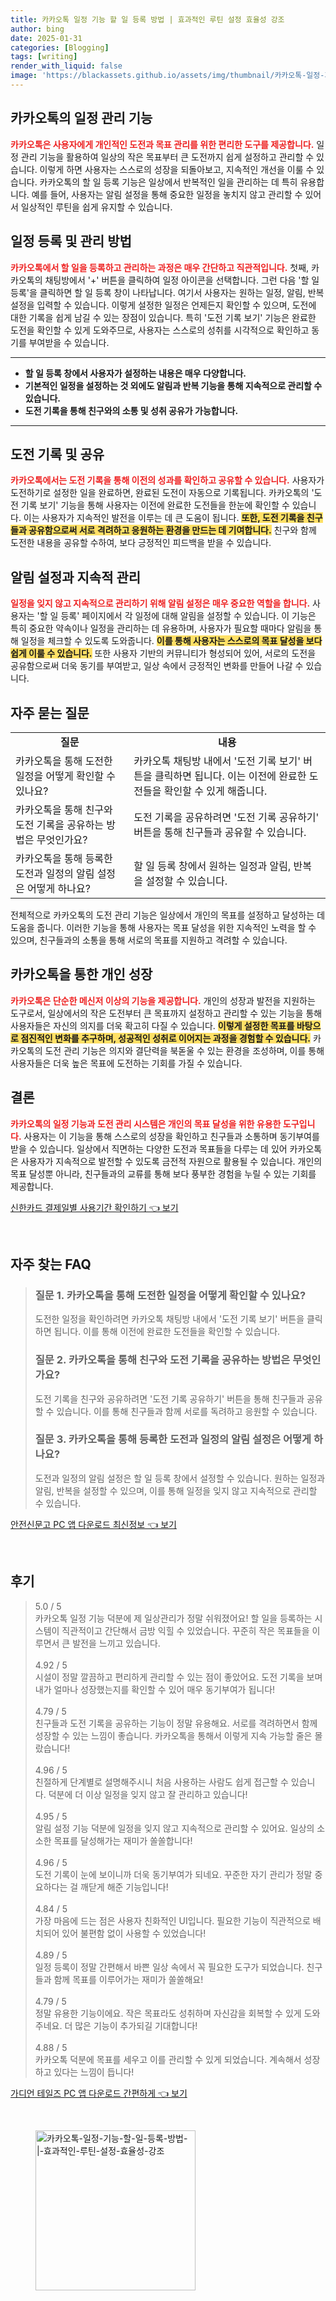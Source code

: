 ```yaml
---
title: 카카오톡 일정 기능 할 일 등록 방법 | 효과적인 루틴 설정 효율성 강조
author: bing
date: 2025-01-31
categories: [Blogging]
tags: [writing]
render_with_liquid: false
image: 'https://blackassets.github.io/assets/img/thumbnail/카카오톡-일정-기능-할-일-등록-방법-|-효과적인-루틴-설정-효율성-강조.webp'
---
```



<h2 id='카카오톡의 일정 관리 기능'>카카오톡의 일정 관리 기능</h2>

<p><b><span style="color: #ee2323;">카카오톡은 사용자에게 개인적인 도전과 목표 관리를 위한 편리한 도구를 제공합니다.</span></b> 일정 관리 기능을 활용하여 일상의 작은 목표부터 큰 도전까지 쉽게 설정하고 관리할 수 있습니다. 이렇게 하면 사용자는 스스로의 성장을 되돌아보고, 지속적인 개선을 이룰 수 있습니다. 카카오톡의 할 일 등록 기능은 일상에서 반복적인 일을 관리하는 데 특히 유용합니다. 예를 들어, 사용자는 알림 설정을 통해 중요한 일정을 놓치지 않고 관리할 수 있어서 일상적인 루틴을 쉽게 유지할 수 있습니다.</p>

<h2 id='일정 등록 및 관리 방법'>일정 등록 및 관리 방법</h2>

<p><b><span style="color: #ee2323;">카카오톡에서 할 일을 등록하고 관리하는 과정은 매우 간단하고 직관적입니다.</span></b> 첫째, 카카오톡의 채팅방에서 '+' 버튼을 클릭하여 일정 아이콘을 선택합니다. 그런 다음 '할 일 등록'을 클릭하면 할 일 등록 창이 나타납니다. 여기서 사용자는 원하는 일정, 알림, 반복 설정을 입력할 수 있습니다. 이렇게 설정한 일정은 언제든지 확인할 수 있으며, 도전에 대한 기록을 쉽게 남길 수 있는 장점이 있습니다. 특히 '도전 기록 보기' 기능은 완료한 도전을 확인할 수 있게 도와주므로, 사용자는 스스로의 성취를 시각적으로 확인하고 동기를 부여받을 수 있습니다.</p>

<hr />

<ul>
    <li><b>할 일 등록 창에서 사용자가 설정하는 내용은 매우 다양합니다.</b></li>
    <li><b>기본적인 일정을 설정하는 것 외에도 알림과 반복 기능을 통해 지속적으로 관리할 수 있습니다.</b></li>
    <li><b>도전 기록을 통해 친구와의 소통 및 성취 공유가 가능합니다.</b></li>
</ul>

<hr />

<h2 id='도전 기록 및 공유'>도전 기록 및 공유</h2>

<p><b><span style="color: #ee2323;">카카오톡에서는 도전 기록을 통해 이전의 성과를 확인하고 공유할 수 있습니다.</span></b> 사용자가 도전하기로 설정한 일을 완료하면, 완료된 도전이 자동으로 기록됩니다. 카카오톡의 '도전 기록 보기' 기능을 통해 사용자는 이전에 완료한 도전들을 한눈에 확인할 수 있습니다. 이는 사용자가 지속적인 발전을 이루는 데 큰 도움이 됩니다. <b><span style="background-color: #ffe066;">또한, 도전 기록을 친구들과 공유함으로써 서로 격려하고 응원하는 환경을 만드는 데 기여합니다.</span></b> 친구와 함께 도전한 내용을 공유할 수하여, 보다 긍정적인 피드백을 받을 수 있습니다.</p>

<h2 id='알림 설정과 지속적 관리'>알림 설정과 지속적 관리</h2>

<p><b><span style="color: #ee2323;">일정을 잊지 않고 지속적으로 관리하기 위해 알림 설정은 매우 중요한 역할을 합니다.</span></b> 사용자는 '할 일 등록' 페이지에서 각 일정에 대해 알림을 설정할 수 있습니다. 이 기능은 특히 중요한 약속이나 일정을 관리하는 데 유용하며, 사용자가 필요할 때마다 알림을 통해 일정을 체크할 수 있도록 도와줍니다. <b><span style="background-color: #ffe066;">이를 통해 사용자는 스스로의 목표 달성을 보다 쉽게 이룰 수 있습니다.</span></b> 또한 사용자 기반의 커뮤니티가 형성되어 있어, 서로의 도전을 공유함으로써 더욱 동기를 부여받고, 일상 속에서 긍정적인 변화를 만들어 나갈 수 있습니다.</p>

<h2 id='자주 묻는 질문'>자주 묻는 질문</h2>

<table>
    <tr>
        <td style="text-align: center; height: 17px;"><b>질문</b></td>
        <td style="text-align: center; height: 17px;"><b>내용</b></td>
    </tr>
    <tr>
        <td>카카오톡을 통해 도전한 일정을 어떻게 확인할 수 있나요?</td>
        <td>카카오톡 채팅방 내에서 '도전 기록 보기' 버튼을 클릭하면 됩니다. 이는 이전에 완료한 도전들을 확인할 수 있게 해줍니다.</td>
    </tr>
    <tr>
        <td>카카오톡을 통해 친구와 도전 기록을 공유하는 방법은 무엇인가요?</td>
        <td>도전 기록을 공유하려면 '도전 기록 공유하기' 버튼을 통해 친구들과 공유할 수 있습니다.</td>
    </tr>
    <tr>
        <td>카카오톡을 통해 등록한 도전과 일정의 알림 설정은 어떻게 하나요?</td>
        <td>할 일 등록 창에서 원하는 일정과 알림, 반복을 설정할 수 있습니다.</td>
    </tr>
</table>

<p>전체적으로 카카오톡의 도전 관리 기능은 일상에서 개인의 목표를 설정하고 달성하는 데 도움을 줍니다. 이러한 기능을 통해 사용자는 목표 달성을 위한 지속적인 노력을 할 수 있으며, 친구들과의 소통을 통해 서로의 목표를 지원하고 격려할 수 있습니다.</p>

<h2 id='카카오톡을 통한 개인 성장'>카카오톡을 통한 개인 성장</h2>

<p><b><span style="color: #ee2323;">카카오톡은 단순한 메신저 이상의 기능을 제공합니다.</span></b> 개인의 성장과 발전을 지원하는 도구로서, 일상에서의 작은 도전부터 큰 목표까지 설정하고 관리할 수 있는 기능을 통해 사용자들은 자신의 의지를 더욱 확고히 다질 수 있습니다. <b><span style="background-color: #ffe066;">이렇게 설정한 목표를 바탕으로 점진적인 변화를 추구하며, 성공적인 성취로 이어지는 과정을 경험할 수 있습니다.</span></b> 카카오톡의 도전 관리 기능은 의지와 결단력을 북돋울 수 있는 환경을 조성하며, 이를 통해 사용자들은 더욱 높은 목표에 도전하는 기회를 가질 수 있습니다.</p>

<h2 id='결론'>결론</h2>

<p><b><span style="color: #ee2323;">카카오톡의 일정 기능과 도전 관리 시스템은 개인의 목표 달성을 위한 유용한 도구입니다.</span></b> 사용자는 이 기능을 통해 스스로의 성장을 확인하고 친구들과 소통하며 동기부여를 받을 수 있습니다. 일상에서 직면하는 다양한 도전과 목표들을 다루는 데 있어 카카오톡은 사용자가 지속적으로 발전할 수 있도록 금전적 자원으로 활용될 수 있습니다. 개인의 목표 달성뿐 아니라, 친구들과의 교류를 통해 보다 풍부한 경험을 누릴 수 있는 기회를 제공합니다.</p>


<p><a class="click-button" title="신한카드 결제일별 사용기간 확인하기" href="https://blackassets.github.io/posts/%EC%8B%A0%ED%95%9C%EC%B9%B4%EB%93%9C-%EA%B2%B0%EC%A0%9C%EC%9D%BC%EB%B3%84-%EC%82%AC%EC%9A%A9%EA%B8%B0%EA%B0%84-%ED%99%95%EC%9D%B8%ED%95%98%EA%B8%B0/" rel="dofollow">신한카드 결제일별 사용기간 확인하기 👈 보기</a></p><br>
<h2 id='자주_찾는_FAQ'>자주 찾는 FAQ</h2>
<div itemscope="" itemtype="https://schema.org/FAQPage"> 
<blockquote> 
<div itemscope="" itemprop="mainEntity" itemtype="https://schema.org/Question"> 
<h3 itemprop="name">질문 1. 카카오톡을 통해 도전한 일정을 어떻게 확인할 수 있나요?</h3> 
<div itemscope="" itemprop="acceptedAnswer" itemtype="https://schema.org/Answer"> 
<span itemprop="text"> 
<p>도전한 일정을 확인하려면 카카오톡 채팅방 내에서 '도전 기록 보기' 버튼을 클릭하면 됩니다. 이를 통해 이전에 완료한 도전들을 확인할 수 있습니다.</p> 
</span> 
</div> 
</div> 

<div itemscope="" itemprop="mainEntity" itemtype="https://schema.org/Question"> 
<h3 itemprop="name">질문 2. 카카오톡을 통해 친구와 도전 기록을 공유하는 방법은 무엇인가요?</h3> 
<div itemscope="" itemprop="acceptedAnswer" itemtype="https://schema.org/Answer"> 
<span itemprop="text"> 
<p>도전 기록을 친구와 공유하려면 '도전 기록 공유하기' 버튼을 통해 친구들과 공유할 수 있습니다. 이를 통해 친구들과 함께 서로를 독려하고 응원할 수 있습니다.</p> 
</span> 
</div> 
</div> 

<div itemscope="" itemprop="mainEntity" itemtype="https://schema.org/Question"> 
<h3 itemprop="name">질문 3. 카카오톡을 통해 등록한 도전과 일정의 알림 설정은 어떻게 하나요?</h3> 
<div itemscope="" itemprop="acceptedAnswer" itemtype="https://schema.org/Answer"> 
<span itemprop="text"> 
<p>도전과 일정의 알림 설정은 할 일 등록 창에서 설정할 수 있습니다. 원하는 일정과 알림, 반복을 설정할 수 있으며, 이를 통해 일정을 잊지 않고 지속적으로 관리할 수 있습니다.</p> 
</span> 
</div> 
</div> 
</blockquote> 
</div>
<p><a class="click-button" title="안전신문고 PC 앱 다운로드 최신정보" href="https://blackassets.github.io/posts/%EC%95%88%EC%A0%84%EC%8B%A0%EB%AC%B8%EA%B3%A0-PC-%EC%95%B1-%EB%8B%A4%EC%9A%B4%EB%A1%9C%EB%93%9C-%EC%B5%9C%EC%8B%A0%EC%A0%95%EB%B3%B4/" rel="dofollow">안전신문고 PC 앱 다운로드 최신정보 👈 보기</a></p><br>
<h2 id='후기'>후기</h2>
<div itemscope itemtype="https://schema.org/Product">
  <blockquote>
  <div itemprop="review" itemscope itemtype="https://schema.org/Review">
      <div itemprop="reviewRating" itemscope itemtype="https://schema.org/Rating"> <span itemprop="ratingValue">5.0</span> / <span itemprop="bestRating">5</span> </div>
      <span itemprop="reviewBody">카카오톡 일정 기능 덕분에 제 일상관리가 정말 쉬워졌어요! 할 일을 등록하는 시스템이 직관적이고 간단해서 금방 익힐 수 있었습니다. 꾸준히 작은 목표들을 이루면서 큰 발전을 느끼고 있습니다.</span>
  </div>
  <br>
  <div itemprop="review" itemscope itemtype="https://schema.org/Review">
      <div itemprop="reviewRating" itemscope itemtype="https://schema.org/Rating"> <span itemprop="ratingValue">4.92</span> / <span itemprop="bestRating">5</span> </div>
      <span itemprop="reviewBody">시설이 정말 깔끔하고 편리하게 관리할 수 있는 점이 좋았어요. 도전 기록을 보며 내가 얼마나 성장했는지를 확인할 수 있어 매우 동기부여가 됩니다!</span>
  </div>
  <br>
  <div itemprop="review" itemscope itemtype="https://schema.org/Review">
      <div itemprop="reviewRating" itemscope itemtype="https://schema.org/Rating"> <span itemprop="ratingValue">4.79</span> / <span itemprop="bestRating">5</span> </div>
      <span itemprop="reviewBody">친구들과 도전 기록을 공유하는 기능이 정말 유용해요. 서로를 격려하면서 함께 성장할 수 있는 느낌이 좋습니다. 카카오톡을 통해서 이렇게 지속 가능할 줄은 몰랐습니다!</span>
  </div>
  <br>
  <div itemprop="review" itemscope itemtype="https://schema.org/Review">
      <div itemprop="reviewRating" itemscope itemtype="https://schema.org/Rating"> <span itemprop="ratingValue">4.96</span> / <span itemprop="bestRating">5</span> </div>
      <span itemprop="reviewBody">친절하게 단계별로 설명해주시니 처음 사용하는 사람도 쉽게 접근할 수 있습니다. 덕분에 더 이상 일정을 잊지 않고 잘 관리하고 있습니다!</span>
  </div>
  <br>
  <div itemprop="review" itemscope itemtype="https://schema.org/Review">
      <div itemprop="reviewRating" itemscope itemtype="https://schema.org/Rating"> <span itemprop="ratingValue">4.95</span> / <span itemprop="bestRating">5</span> </div>
      <span itemprop="reviewBody">알림 설정 기능 덕분에 일정을 잊지 않고 지속적으로 관리할 수 있어요. 일상의 소소한 목표를 달성해가는 재미가 쏠쏠합니다!</span>
  </div>
  <br>
  <div itemprop="review" itemscope itemtype="https://schema.org/Review">
      <div itemprop="reviewRating" itemscope itemtype="https://schema.org/Rating"> <span itemprop="ratingValue">4.96</span> / <span itemprop="bestRating">5</span> </div>
      <span itemprop="reviewBody">도전 기록이 눈에 보이니까 더욱 동기부여가 되네요. 꾸준한 자기 관리가 정말 중요하다는 걸 깨닫게 해준 기능입니다!</span>
  </div>
  <br>
  <div itemprop="review" itemscope itemtype="https://schema.org/Review">
      <div itemprop="reviewRating" itemscope itemtype="https://schema.org/Rating"> <span itemprop="ratingValue">4.84</span> / <span itemprop="bestRating">5</span> </div>
      <span itemprop="reviewBody">가장 마음에 드는 점은 사용자 친화적인 UI입니다. 필요한 기능이 직관적으로 배치되어 있어 불편함 없이 사용할 수 있었습니다!</span>
  </div>
  <br>
  <div itemprop="review" itemscope itemtype="https://schema.org/Review">
      <div itemprop="reviewRating" itemscope itemtype="https://schema.org/Rating"> <span itemprop="ratingValue">4.89</span> / <span itemprop="bestRating">5</span> </div>
      <span itemprop="reviewBody">일정 등록이 정말 간편해서 바쁜 일상 속에서 꼭 필요한 도구가 되었습니다. 친구들과 함께 목표를 이루어가는 재미가 쏠쏠해요!</span>
  </div>
  <br>
  <div itemprop="review" itemscope itemtype="https://schema.org/Review">
      <div itemprop="reviewRating" itemscope itemtype="https://schema.org/Rating"> <span itemprop="ratingValue">4.79</span> / <span itemprop="bestRating">5</span> </div>
      <span itemprop="reviewBody">정말 유용한 기능이에요. 작은 목표라도 성취하며 자신감을 회복할 수 있게 도와주네요. 더 많은 기능이 추가되길 기대합니다!</span>
  </div>
  <br>
  <div itemprop="review" itemscope itemtype="https://schema.org/Review">
      <div itemprop="reviewRating" itemscope itemtype="https://schema.org/Rating"> <span itemprop="ratingValue">4.88</span> / <span itemprop="bestRating">5</span> </div>
      <span itemprop="reviewBody">카카오톡 덕분에 목표를 세우고 이를 관리할 수 있게 되었습니다. 계속해서 성장하고 있다는 느낌이 듭니다!</span>
  </div>
  </blockquote>
</div>
<p><a class="click-button" title="가디언 테일즈 PC 앱 다운로드 간편하게" href="https://blackassets.github.io/posts/%EA%B0%80%EB%94%94%EC%96%B8-%ED%85%8C%EC%9D%BC%EC%A6%88-PC-%EC%95%B1-%EB%8B%A4%EC%9A%B4%EB%A1%9C%EB%93%9C-%EA%B0%84%ED%8E%B8%ED%95%98%EA%B2%8C/" rel="dofollow">가디언 테일즈 PC 앱 다운로드 간편하게 👈 보기</a></p><br>
<figure class="image"><img src="https://blackassets.github.io/assets/img/thumbnail/카카오톡-일정-기능-할-일-등록-방법-|-효과적인-루틴-설정-효율성-강조.webp" alt="카카오톡-일정-기능-할-일-등록-방법-|-효과적인-루틴-설정-효율성-강조" width="256" height="256"></figure>